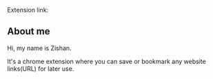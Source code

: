 Extension link: 

## About me
Hi, my name is Zishan.

It's a chrome extension where you can save or bookmark any website links(URL) for later use.
